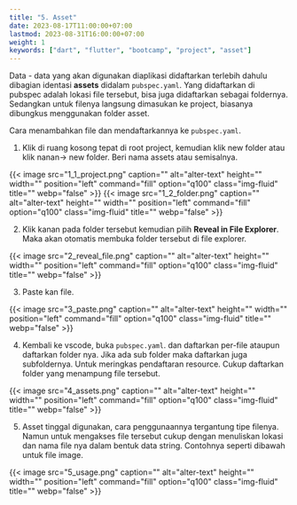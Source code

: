 ```yaml
---
title: "5. Asset"
date: 2023-08-17T11:00:00+07:00
lastmod: 2023-08-31T16:00:00+07:00
weight: 1
keywords: ["dart", "flutter", "bootcamp", "project", "asset"]
---
```


Data - data yang akan digunakan diaplikasi didaftarkan terlebih dahulu dibagian identasi **assets** didalam `pubspec.yaml`. Yang didaftarkan di pubspec adalah lokasi file tersebut, bisa juga didaftarkan sebagai foldernya. Sedangkan untuk filenya langsung dimasukan ke project, biasanya dibungkus menggunakan folder asset.

Cara menambahkan file dan mendaftarkannya ke `pubspec.yaml`.

1. Klik di ruang kosong tepat di root project, kemudian klik new folder atau klik nanan-> new folder. Beri nama assets atau semisalnya.

{{< image src="1_1_project.png" caption="" alt="alter-text" height="" width="" position="left" command="fill" option="q100" class="img-fluid" title=""  webp="false" >}}
{{< image src="1_2_folder.png" caption="" alt="alter-text" height="" width="" position="left" command="fill" option="q100" class="img-fluid" title=""  webp="false" >}}

2. Klik kanan pada folder tersebut kemudian pilih **Reveal in File Explorer**. Maka akan otomatis membuka folder tersebut di file explorer.

{{< image src="2_reveal_file.png" caption="" alt="alter-text" height="" width="" position="left" command="fill" option="q100" class="img-fluid" title=""  webp="false" >}}

3. Paste kan file.

{{< image src="3_paste.png" caption="" alt="alter-text" height="" width="" position="left" command="fill" option="q100" class="img-fluid" title=""  webp="false" >}}

4. Kembali ke vscode, buka `pubspec.yaml`. dan daftarkan per-file ataupun daftarkan folder nya. Jika ada sub folder maka daftarkan juga subfoldernya. Untuk meringkas pendaftaran resource. Cukup daftarkan folder yang menampung file tersebut.

{{< image src="4_assets.png" caption="" alt="alter-text" height="" width="" position="left" command="fill" option="q100" class="img-fluid" title=""  webp="false" >}}

5. Asset tinggal digunakan, cara penggunaannya tergantung tipe filenya. Namun untuk mengakses file tersebut cukup dengan menuliskan lokasi dan nama file nya dalam bentuk data string. Contohnya seperti dibawah untuk file image.

{{< image src="5_usage.png" caption="" alt="alter-text" height="" width="" position="left" command="fill" option="q100" class="img-fluid" title=""  webp="false" >}}

<br>

